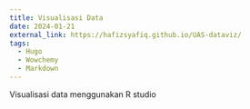 ```yaml
---
title: Visualisasi Data
date: 2024-01-21
external_link: https://hafizsyafiq.github.io/UAS-dataviz/
tags:
  - Hugo
  - Wowchemy
  - Markdown
---
```

Visualisasi data menggunakan R studio

<!--more-->
